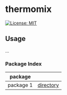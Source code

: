 # thermomix

[![License: MIT](https://img.shields.io/badge/License-MIT-green.svg)](LICENSE.md)

## Usage

...

### Package Index

| package   |                          |
| --------- | ------------------------ |
| package 1 | [directory](packages/#1) |
